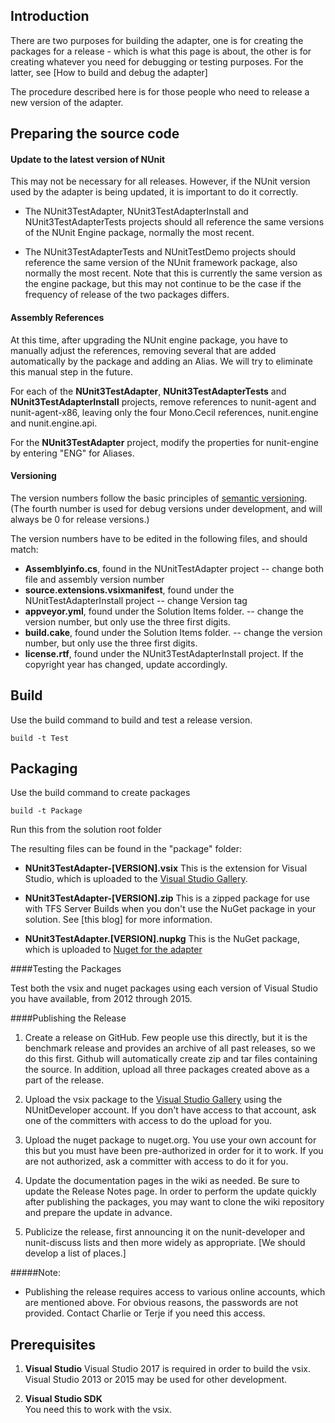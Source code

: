 Introduction
------------
There are two purposes for building the adapter, one is for creating the packages for a  release - which is what this page is about, the other is for creating whatever you need for debugging or testing purposes.  For the latter, see [How to build and debug the adapter]

The procedure described here is for those people who need to release a new version of the adapter.

Preparing the source code
-------------------------

#### Update to the latest version of NUnit

This may not be necessary for all releases. However, if the NUnit version used by the adapter is being updated, it is important to do it correctly.

* The NUnit3TestAdapter, NUnit3TestAdapterInstall and NUnit3TestAdapterTests projects should all reference the same versions of the NUnit Engine package, normally the most recent.

* The NUnit3TestAdapterTests and NUnitTestDemo projects should reference the same version of the NUnit framework package, also normally the most recent. Note that this is currently the same version as the engine package, but this may not continue to be the case if the frequency of release of the two packages differs.

#### Assembly References

At this time, after upgrading the NUnit engine package, you have to manually adjust the references, removing several that are added automatically by the package and adding an Alias. We will try to eliminate this manual step in the future.

For each of the **NUnit3TestAdapter**, **NUnit3TestAdapterTests** and **NUnit3TestAdapterInstall** projects, remove references to nunit-agent and nunit-agent-x86, leaving only the four Mono.Cecil references, nunit.engine and nunit.engine.api. 

For the **NUnit3TestAdapter** project, modify the properties for nunit-engine by entering "ENG" for Aliases.

#### Versioning

The version numbers follow the basic principles of [semantic versioning]. 
(The fourth number is used for debug versions under development, and will always be 0 for release versions.)

The version numbers have to be edited in the following files, and should match:

* **Assemblyinfo.cs**,  found in the NUnitTestAdapter project
   -- change both file and assembly version number
* **source.extensions.vsixmanifest**, found under the NUnitTestAdapterInstall project
   -- change Version tag
* **appveyor.yml**, found under the Solution Items folder. -- change the version number, but only use the three first digits.
* **build.cake**, found under the Solution Items folder. -- change the version number, but only use the three first digits.
* **license.rtf**, found under the NUnit3TestAdapterInstall project.  If the copyright year has changed, update accordingly. 


Build
-----
Use the build command to build and test a release version.

```
build -t Test
```
Packaging
------

Use the build command to create packages

```
build -t Package
```
Run this from the solution root folder

The resulting files can be found in the "package" folder:

  * **NUnit3TestAdapter-[VERSION].vsix**  This is the extension for Visual Studio, which is uploaded to the [Visual Studio Gallery]. 

  * **NUnit3TestAdapter-[VERSION].zip**  This is a zipped package for use with TFS Server Builds when you don't use the NuGet package in your solution. See  [this blog] for more information. 

  * **NUnit3TestAdapter.[VERSION].nupkg** This is the NuGet package, which is uploaded to [Nuget for the adapter]

####Testing the Packages

Test both the vsix and nuget packages using each version of Visual Studio you have available, from 2012 through 2015.

####Publishing the Release

1. Create a release on GitHub. Few people use this directly, but it is the benchmark release and provides an archive of all past releases, so we do this first. Github will automatically create zip and tar files containing the source. In addition, upload all three packages created above as a part of the release.

2. Upload the vsix package to the [Visual Studio Gallery] using the NUnitDeveloper account. If you don't have access to that account, ask one of the committers with access to do the upload for you.

3. Upload the nuget package to nuget.org. You use your own account for this but you must have been pre-authorized in order for it to work. If you are not authorized, ask a committer with access to do it for you.

4. Update the documentation pages in the wiki as needed. Be sure to update the Release Notes page. In order to perform the update quickly after publishing the packages, you may want to clone the wiki repository and prepare the update in advance.

5. Publicize the release, first announcing it on the nunit-developer and nunit-discuss lists and then more widely as appropriate. [We should develop a list of places.]

#####Note:
  * Publishing the release requires access to various online accounts, which are mentioned above. For obvious reasons, the passwords are not provided. Contact Charlie or Terje if you need this access.

Prerequisites
-----
1. **Visual Studio**
   Visual Studio 2017 is required in order to build the vsix. Visual Studio 2013 or 2015 may be used for other development.

2. **Visual Studio SDK**  
   You need this to work with the vsix.



[semantic versioning]:http://semver.org/
[Visual Studio Gallery]:https://visualstudiogallery.msdn.microsoft.com/0da0f6bd-9bb6-4ae3-87a8-537788622f2d
[Nuget for the adapter]:http://www.nuget.org/packages/NUnitTestAdapter/
[Nuget for the adapter with framework]:http://www.nuget.org/packages/NUnitTestAdapter.WithFramework/
[nunit.org repository]:http://github.com/nunit/nunit.org